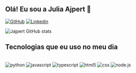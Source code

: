 ## Olá! Eu sou a Julia Ajpert 🤙

[![GitHub](https://img.shields.io/badge/GitHub-100000?style=for-the-badge&logo=github&logoColor=white)](https://github.com/jajpert) [![Linkedin](https://img.shields.io/badge/LinkedIn-0077B5?style=for-the-badge&logo=linkedin&logoColor=white)](linkedin.com/in/jajpert/)

![Jajpert GitHub stats](https://github-readme-stats.vercel.app/api?username=jajpert&show_icons=true&theme=aura_dark)

## Tecnologias que eu uso no meu dia
<div style="display: inline_block"><br/>
  <img align="center" alt="python" src="https://img.shields.io/badge/Python-3776AB?style=for-the-badge&logo=python&logoColor=white">
  <img align="center" alt="javascript" src="https://img.shields.io/badge/JavaScript-F7DF1E?style=for-the-badge&logo=javascript&logoColor=black">
  <img align="center" alt="typescript" src="https://img.shields.io/badge/TypeScript-007ACC?style=for-the-badge&logo=typescript&logoColor=white">
  <img align="center" alt="html5" src="https://img.shields.io/badge/HTML5-E34F26?style=for-the-badge&logo=html5&logoColor=white">
  <img align="center" alt="css" src="https://img.shields.io/badge/CSS3-1572B6?style=for-the-badge&logo=css3&logoColor=white">
  <img align="center" alt="node.js" src="https://img.shields.io/badge/Node.js-43853D?style=for-the-badge&logo=node.js&logoColor=white">
</div><br/>
